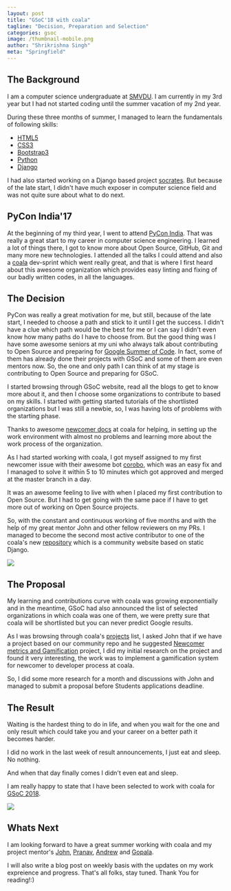 ```yaml
---
layout: post
title: "GSoC'18 with coala"
tagline: "Decision, Preparation and Selection"
categories: gsoc
image: /thumbnail-mobile.png
author: "Shrikrishna Singh"
meta: "Springfield"
---
```


## The Background

I am a computer science undergraduate at [SMVDU](http://www.smvdu.ac.in/). I am currently in my 3rd year but I had not started coding until the summer vacation of my 2nd year.

During these three months of summer, I managed to learn the fundamentals of following skills:

* [HTML5](https://en.wikipedia.org/wiki/HTML5)
* [CSS3](https://en.wikipedia.org/wiki/Cascading_Style_Sheets)
* [Bootstrap3](http://getbootstrap.com/docs/3.3/)
* [Python](https://www.python.org/)
* [Django](https://www.djangoproject.com/)

I had also started working on a Django based project [socrates](https://socrates.news). But because of the late start, I didn't have much exposer in computer science field and was not quite sure about what to do next.

## PyCon India'17

At the beginning of my third year, I went to attend [PyCon India](https://in.pycon.org/2018/). That was really a great start to my career in computer science engineering. I learned a lot of things there, I got to know more about Open Source, GitHub, Git and many more new technologies. I attended all the talks I could attend and also a [coala](https://coala.io) dev-sprint which went really great, and that is where I first heard about this awesome organization which provides easy linting and fixing of our badly written codes, in all the languages.

## The Decision

PyCon was really a great motivation for me, but still, because of the late start, I needed to choose a path and stick to it until I get the success. I didn't have a clue which path would be the best for me or I can say I didn't even know how many paths do I have to choose from. But the good thing was I have some awesome seniors at my uni who always talk about contributing to Open Source and preparing for [Google Summer of Code](https://summerofcode.withgoogle.com/). In fact, some of them has already done their projects with GSoC and some of them are even mentors now. So, the one and only path I can think of at my stage is contributing to Open Source and preparing for GSoC.

I started browsing through GSoC website, read all the blogs to get to know more about it, and then I choose some organizations to contribute to based on my skills. I started with getting started tutorials of the shortlisted organizations but I was still a newbie, so, I was having lots of problems with the starting phase.

Thanks to awesome [newcomer docs](http://api.coala.io/en/latest/Developers/Newcomers_Guide.html) at coala for helping, in setting up the work environment with almost no problems and learning more about the work process of the organization.

As I had started working with coala, I got myself assigned to my first newcomer issue with their awesome bot [corobo](https://github.com/coala/corobo), which was an easy fix and I managed to solve it within 5 to 10 minutes which got approved and merged at the master branch in a day.

It was an awesome feeling to live with when I placed my first contribution to Open Source.
But I had to get going with the same pace if I have to get more out of working on Open Source projects.

So, with the constant and continuous working of five months and with the help of my great mentor John and other fellow reviewers on my PRs. I managed to become the second most active contributor to one of the coala's new [repository](https://github.com/coala/community) which is a community website based on static Django. 

![](https://image.ibb.co/jjJtES/random.png)

## The Proposal

My learning and contributions curve with coala was growing exponentially and in the meantime, GSoC had also announced the list of selected organizations in which coala was one of them, we were pretty sure that coala will be shortlisted but you can never predict Google results.

As I was browsing through coala's [projects](http://projects.coala.io/) list, I asked John that if we have a project based on our community repo and he suggested [Newcomer metrics and Gamification](http://projects.coala.io/#/projects?project=newcomer_metrics_and_gamification&lang=en) project, I did my initial research on the project and found it very interesting, the work was to implement a gamification system for newcomer to developer process at coala.

So, I did some more research for a month and discussions with John and managed to submit a proposal before Students applications deadline.

## The Result

Waiting is the hardest thing to do in life, and when you wait for the one and only result which could take you and your career on a better path it becomes harder.

I did no work in the last week of result announcements, I just eat and sleep. No nothing.

And when that day finally comes I didn't even eat and sleep.

I am really happy to state that I have been selected to work with coala for [GSoC 2018](https://summerofcode.withgoogle.com/).

![](https://image.ibb.co/e6SdW7/gsoc.png)

## Whats Next

I am looking forward to have a great summer working with coala and my project mentor's [John](https://github.com/jayvdb), [Pranav](https://github.com/prnvdixit), [Andrew](https://github.com/andrewda) and [Gopala](https://github.com/gkrishnan724).

I will also write a blog post on weekly basis with the updates on my work expreience and progress. That's all folks, stay tuned. Thank You for reading!:)
